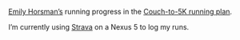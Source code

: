 <a href="http://emilyhorsman.com" target="_blank">Emily Horsman’s</a> running progress in the <a href="http://www.coolrunning.com/engine/2/2_3/181.shtml" target="_blank">Couch-to-5K running plan</a>.

I’m currently using <a href="https://www.strava.com/" target="_blank">Strava</a> on a Nexus 5 to log my runs.
